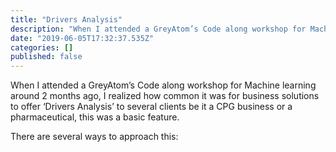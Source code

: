 ```yaml
---
title: "Drivers Analysis"
description: "When I attended a GreyAtom’s Code along workshop for Machine learning around 2 months ago, I realized how common it was for business…"
date: "2019-06-05T17:32:37.535Z"
categories: []
published: false
---
```


When I attended a GreyAtom’s Code along workshop for Machine learning around 2 months ago, I realized how common it was for business solutions to offer ‘Drivers Analysis’ to several clients be it a CPG business or a pharmaceutical, this was a basic feature.

There are several ways to approach this:
